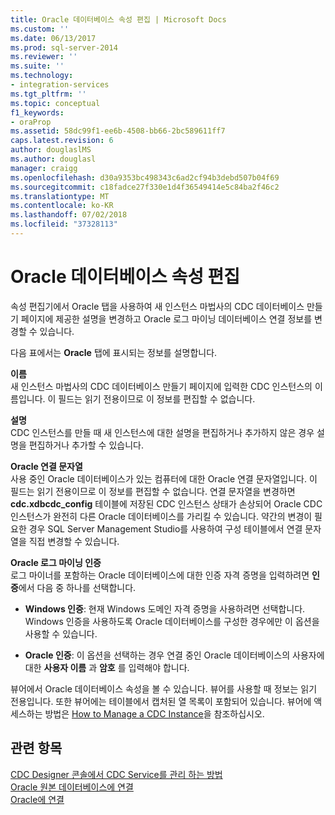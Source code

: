 ```yaml
---
title: Oracle 데이터베이스 속성 편집 | Microsoft Docs
ms.custom: ''
ms.date: 06/13/2017
ms.prod: sql-server-2014
ms.reviewer: ''
ms.suite: ''
ms.technology:
- integration-services
ms.tgt_pltfrm: ''
ms.topic: conceptual
f1_keywords:
- oraProp
ms.assetid: 58dc99f1-ee6b-4508-bb66-2bc589611ff7
caps.latest.revision: 6
author: douglaslMS
ms.author: douglasl
manager: craigg
ms.openlocfilehash: d30a9353bc498343c6ad2cf94b3debd507b04f69
ms.sourcegitcommit: c18fadce27f330e1d4f36549414e5c84ba2f46c2
ms.translationtype: MT
ms.contentlocale: ko-KR
ms.lasthandoff: 07/02/2018
ms.locfileid: "37328113"
---
```

# <a name="edit-the-oracle-database-properties"></a>Oracle 데이터베이스 속성 편집
  속성 편집기에서 Oracle 탭을 사용하여 새 인스턴스 마법사의 CDC 데이터베이스 만들기 페이지에 제공한 설명을 변경하고 Oracle 로그 마이닝 데이터베이스 연결 정보를 변경할 수 있습니다.  
  
 다음 표에서는 **Oracle** 탭에 표시되는 정보를 설명합니다.  
  
 **이름**  
 새 인스턴스 마법사의 CDC 데이터베이스 만들기 페이지에 입력한 CDC 인스턴스의 이름입니다. 이 필드는 읽기 전용이므로 이 정보를 편집할 수 없습니다.  
  
 **설명**  
 CDC 인스턴스를 만들 때 새 인스턴스에 대한 설명을 편집하거나 추가하지 않은 경우 설명을 편집하거나 추가할 수 있습니다.  
  
 **Oracle 연결 문자열**  
 사용 중인 Oracle 데이터베이스가 있는 컴퓨터에 대한 Oracle 연결 문자열입니다. 이 필드는 읽기 전용이므로 이 정보를 편집할 수 없습니다. 연결 문자열을 변경하면 **cdc.xdbcdc_config** 테이블에 저장된 CDC 인스턴스 상태가 손상되어 Oracle CDC 인스턴스가 완전히 다른 Oracle 데이터베이스를 가리킬 수 있습니다. 약간의 변경이 필요한 경우 SQL Server Management Studio를 사용하여 구성 테이블에서 연결 문자열을 직접 변경할 수 있습니다.  
  
 **Oracle 로그 마이닝 인증**  
 로그 마이너를 포함하는 Oracle 데이터베이스에 대한 인증 자격 증명을 입력하려면 **인증**에서 다음 중 하나를 선택합니다.  
  
-   **Windows 인증**: 현재 Windows 도메인 자격 증명을 사용하려면 선택합니다. Windows 인증을 사용하도록 Oracle 데이터베이스를 구성한 경우에만 이 옵션을 사용할 수 있습니다.  
  
-   **Oracle 인증**: 이 옵션을 선택하는 경우 연결 중인 Oracle 데이터베이스의 사용자에 대한 **사용자 이름** 과 **암호** 를 입력해야 합니다.  
  
 뷰어에서 Oracle 데이터베이스 속성을 볼 수 있습니다. 뷰어를 사용할 때 정보는 읽기 전용입니다. 또한 뷰어에는 테이블에서 캡처된 열 목록이 포함되어 있습니다. 뷰어에 액세스하는 방법은 [How to Manage a CDC Instance](manage-a-cdc-instance.md)을 참조하십시오.  
  
## <a name="see-also"></a>관련 항목  
 [CDC Designer 콘솔에서 CDC Service를 관리 하는 방법](how-to-manage-a-cdc-service-from-the-cdc-designer-console.md)   
 [Oracle 원본 데이터베이스에 연결](connect-to-an-oracle-source-database.md)   
 [Oracle에 연결](connect-to-oracle.md)  
  
  
